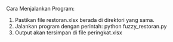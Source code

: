 Cara Menjalankan Program:
1. Pastikan file restoran.xlsx berada di direktori yang sama.
2. Jalankan program dengan perintah:
   python fuzzy_restoran.py
3. Output akan tersimpan di file peringkat.xlsx

